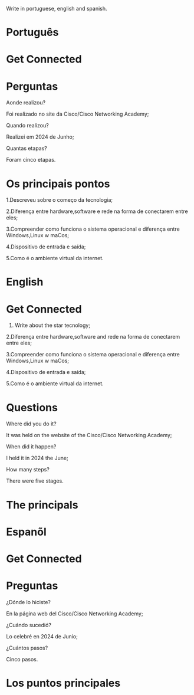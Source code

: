 Write in portuguese, english and spanish.

# Português

# Get Connected

# Perguntas

Aonde realizou?

Foi realizado no site da Cisco/Cisco Networking Academy;

Quando realizou?

Realizei em 2024 de Junho;

Quantas etapas?

Foram cinco etapas.

# Os principais pontos

1.Descreveu sobre o começo da tecnologia;

2.Diferença entre hardware,software e rede na forma de conectarem entre eles;

3.Compreender como funciona o sistema operacional e diferença entre Windows,Linux w maCos;

4.Dispositivo de entrada e saída;

5.Como é o ambiente virtual da internet.


# English 

# Get Connected


1. Write about the star tecnology;

2.Diferença entre hardware,software and rede na forma de conectarem entre eles;

3.Compreender como funciona o sistema operacional e diferença entre Windows,Linux w maCos;

4.Dispositivo de entrada e saída;

5.Como é o ambiente virtual da internet.

# Questions

Where did you do it?

It was held on the website of the Cisco/Cisco Networking Academy;

When did it happen?

I held it in 2024 the June;

How many steps?

There were five stages.

# The principals

# Espanõl 

# Get Connected

# Preguntas

¿Dónde lo hiciste?

En la página web del Cisco/Cisco Networking Academy;

¿Cuándo sucedió?

Lo celebré en 2024 de  Junio;

¿Cuántos pasos?

Cinco pasos.

# Los puntos principales
